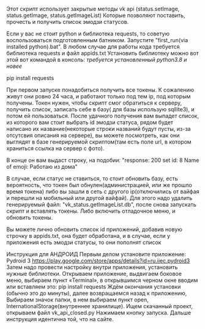 Этот скрипт использует закрытые методы vk api (status.setImage, status.getImage, status.getImageList)
Которые позволяют поставить, прочесть и получить список эмодзи статусов.

Если у вас не стоит python и библиотека requests, то советую воспользоваться подготовленным батником. Запустите "first_run(via installed python).bat".
В любом случае для работы кода требуется библиотека requests и файл appids.txt Установить  библиотеку можно вот этой вот командой в консоль:
*требуется установленный python3.8 и новее*

pip install requests


При первом запуске понадобиться получить все токены. К сожалению живут они ровно 24 часа, и работают только под тем ip, под которым получены. Токен нужен, чтобы скрипт смог обратиться к серверу, получить список, записать себе в базу( для базы использую sqllite3), и потом ей пользоваться.
После удачного получения вам выпадет список, из которого вам стоит выбрать id эмодзи статуса, рядом будет написано их название(некоторые строки названий будут пусты, из-за отсутсвия описания на сервере), вы можете посмотреть, как они выглядят в базе генерируемой скриптом(там есть поле url, в котором храниться ссылка на сервер с фото).

В конце он вам выдаст строку, на подобии: "response: 200 set id: 8 Name of emoji: Работаю из дома"

В случае, если статус не ставиться, то стоит обновить базу, есть вероятность, что токен был обнулен(администрацией, или же прошло время токена) либо вы зашли в сеть с другого ip(отключились от вайфая и перешли на мобильный или другой вайфай).
Для этого надо удалить генерируемый файл: "vk_status.getImageList.db", после снова запускать скрипт и вставлять токены. Либо включить отладочное меню, и обновить токены.

Вы можете лично обновить список id приложений, добавив новую строчку в appids.txt, она будет обработана, и в случае, если у приложения есть эмодзи статусы, то они пополнят список

Инструкция для АНДРОИД
Первым делом установите приложение: Pydroid 3 
https://play.google.com/store/apps/details?id=ru.iiec.pydroid3
Затем надо провести настройку внутри приложения, установить нужные библиотеки. Открываем приложение, выдвигаем боковое меню, выбираем пункт «Terminal», в открывшимся черном окне вводим или вставляем это:
pip install requests
Ждём окончания установки (обычно это до минуты), далее возвращаемся назад к приложению, Выбираем значок папки, в нем выбираем пункт open, InternationalStorage(внутреннее хранилище). Ищем скачанный проект, открываем файл vk_api_closed.py
Нажимаем кнопку запуска. Дальше инструкция идентична той, что на сайте.

